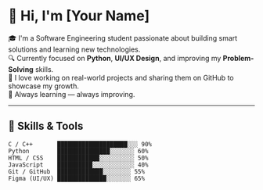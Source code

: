 # 👋 Hi, I'm [Your Name]

🎓 I'm a Software Engineering student passionate about building smart solutions and learning new technologies.  
🔍 Currently focused on **Python**, **UI/UX Design**, and improving my **Problem-Solving** skills.  
📁 I love working on real-world projects and sharing them on GitHub to showcase my growth.  
🌱 Always learning — always improving.

---

## 🧠 Skills & Tools

```text
C / C++       ████████████████████░░░ 90%
Python        ███████████████░░░░░░░ 60%
HTML / CSS    ████████████░░░░░░░░░░ 50%
JavaScript    ██████████░░░░░░░░░░░░ 40%
Git / GitHub  █████████████░░░░░░░░ 55%
Figma (UI/UX) ██████████████░░░░░░░ 65%
